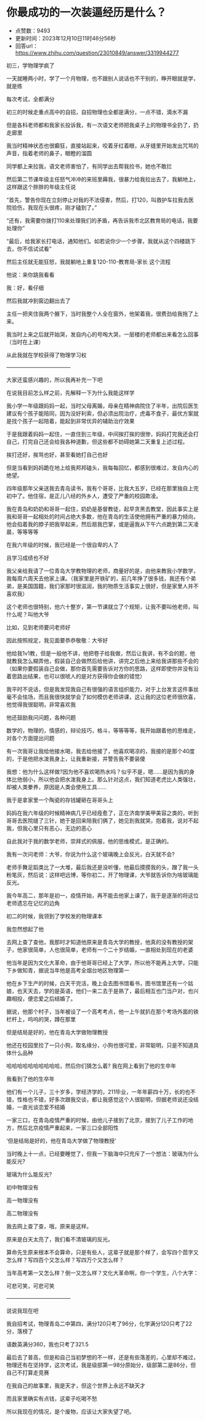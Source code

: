 # 你最成功的一次装逼经历是什么？
- 点赞数：9493
- 更新时间：2023年12月10日11时46分56秒
- 回答url：https://www.zhihu.com/question/23010849/answer/3319944277
<body>
 <p data-pid="7tHljQ7N">初三，学物理学疯了</p>
 <p data-pid="4hWzpkF5">一天就睡两小时，学了一个月物理，也不跟别人说话也不干别的，睁开眼就是学，就是练</p>
 <p data-pid="_EglAPWn">每次考试，全都满分</p>
 <p data-pid="t7HVk-qd">初三的时候走重点高中的自招，自招物理也全都是满分，一点不错，滴水不漏</p>
 <p data-pid="eIdBS70n">但是各科老师都和我家长投诉我，有一次语文老师把我桌子上的物理书全扔了，扔走廊里</p>
 <p data-pid="LW6uRAD_">我当时精神状态也很癫狂，直接站起来，咬着牙红着眼，从牙缝里开始发出咒骂的声音，指着老师的鼻子，眼瞪的溜圆</p>
 <p data-pid="747HNML1">同学都上来拉我，语文老师害怕了，有同学出去帮我捡书，她也不敢拦</p>
 <p data-pid="f5bNicRs">然后第二节课年级主任怒气冲冲的来班里薅我，很暴力给我拉出去了，我躺地上，这样跟这个胖胖的年级主任说</p>
 <p data-pid="wKKRalYL">“首先，警告你现在立刻停止对我的不法侵害，然后，打120，叫救护车拉我去医院验伤，我现在头很疼，刚才磕到了。”</p>
 <p data-pid="NhspgaGA">“还有，我需要你拨打110来处理我们的矛盾，再告诉我市北区教育局的电话，我要处理你”</p>
 <p data-pid="3Uxj-3D8">“最后，给我家长打电话，通知他们。如若说你少一个步骤，我就从这个四楼跳下去，你不信试试看”</p>
 <p data-pid="TG6dJw53">然后主任就无能狂怒，我就躺地上重复120-110-教育局-家长 这个流程</p>
 <p data-pid="OktepLT6">他说：来你跳我看看</p>
 <p data-pid="OPnm20LF">我：好，看仔细</p>
 <p data-pid="1HC2VpwQ">然后我就冲到窗边翻出去了</p>
 <p data-pid="DUCWDnwx">主任一把夹住我两个腋下，当时我整个人全在窗外，他架着我，很费劲给我拖了上来。</p>
 <p data-pid="S3O1X0Im">我当时上来之后就开始哭，发自内心的号啕大哭，一层楼的老师都出来看怎么回事（当时在上课）</p>
 <p data-pid="ydkuRjrj">从此我就在学校获得了物理学习权</p>
 <p data-pid="TEoS2TTU">————————————</p>
 <p data-pid="RL9LaAvo">大家还蛮感兴趣的，所以我再补充一下吧</p>
 <p data-pid="AgRWHqwD">在说我目前怎么样之前，先解释一下为什么我能这样学</p>
 <p data-pid="FEVzlf-W">我小学一年级跟妈妈一起，当时父母离婚，母亲在精神病院住了半年，出院后医生建议有个孩子能陪同，因为没好利索，但必须出院治疗，虎毒不食子，最优方案就是找个孩子一起陪着，能起到非常优异的辅助治疗效果</p>
 <p data-pid="KYS-u13g">于是我跟着妈妈一起住，一直住到三年级，中间挨打挨的很惨，妈妈打完我还会打自己，打完自己还会给我各种道歉，但这些都不妨碍她第二天重复上述过程。</p>
 <p data-pid="IfbBkV3R">挨打还好，挨骂也好，甚至看她打自己也好</p>
 <p data-pid="2RU1WtXw">但是当看到妈妈跪在地上给我邦邦磕头，我每每回忆，都感到很难过，发自内心的绝望。</p>
 <p data-pid="_1ejhTNE">四年级那年父亲送我去青岛读书，我有个哥哥，比我大五岁，已经在那里独自上完初中了。他住宿，是正儿八经的外乡人，遭受了严重的校园欺凌。</p>
 <p data-pid="d7k4wnX8">我在青岛和奶奶和哥哥一起住，奶奶是基督教徒，起早贪黑去教堂，因此事实上是我和哥哥一起相处的时间占绝大多数，他在青岛的生活使他拥有严重的暴力倾向，他会掐着我的脖子把我举起来，然后扇我巴掌，或是逼我从下午六点跪到第二天凌晨，等等等等</p>
 <p data-pid="1xIUvVsU">在我六年级的时候，我已经是一个很自卑的人了</p>
 <p data-pid="p5xuMi6H">且学习成绩也不好</p>
 <p data-pid="2X3vKg1H">我父亲给我请了一位青岛大学教物理的老师，商量好的是，由他来教我小学数学，我每周六周天去他家上课。（我家里是开铁矿的，前几年挣了很多钱，我还有个弟弟，是美国国籍，我们家那时很滋润，我的物质生活事实上很好，但是家里人并不喜欢我）</p>
 <p data-pid="ZyUpVEJ0">这个老师也很特别，他六十整岁，第一节课就立了个规矩，让我不要叫他老师，叫什么呢？叫他大爷</p>
 <p data-pid="9MVqqUdX">比如，见到老师要问老师好</p>
 <p data-pid="9c-0YeM7">因此按照规定，我见面要恭恭敬敬：大爷好</p>
 <p data-pid="pCXjZwzL">他给我1v1教，但是一般他不讲，他把卷子给我做，然后让我讲，有不会的题，他就教我怎么糊弄他，假装自己会做然后给他讲，讲完之后他上来给我讲那些不会的（如果你要假装自己会做，那你首先需要告诉对方你的思路，这样即使你并没有沿着思路出结果，也可以很唬人的是对方获得你会做的错觉）</p>
 <p data-pid="ivLnJbCa">我平时不说话，但是我发现我自己有很强的语言组织能力，对于上台发言这件事丝毫不会怯场，而且我很快就学会了如何模仿老师讲课，这让我的这位老师很欣喜，他觉得我很聪明，非常喜欢我</p>
 <p data-pid="5-50fznl">他还鼓励我问问题，各种问题</p>
 <p data-pid="Buf_1E61">数学的，物理的，情感的，辩论技巧，格斗，等等等等，我开始跟着他的思维走，对各个方面提出问题</p>
 <p data-pid="Pf5KMuGR">有一次我哥让我给他接水喝，我去给他接了，他喜欢喝凉的，我接的是那个40度的，于是他把水泼我身上，让我重新接，并警告我不要装傻</p>
 <p data-pid="-pvBxoLP">我想：他为什么这样做?因为他不喜欢喝热水吗？似乎不是，嗯……是因为我的身体比他弱小，所以他会把水泼我身上。那么针对这点，我们知道老虎比人类强壮，却被人类豢养，原因是人类会使用工具……</p>
 <p data-pid="3dK43VkZ">我于是拿家里一个陶瓷的存钱罐砸在哥哥头上</p>
 <p data-pid="ye1VgIXe">妈妈在我六年级的时候精神病几乎已经痊愈了，正在济南学美甲美容之类的，听到哥哥去医院缝了三针，她于是回来陪我们俩了，她见到我就哭，抱着我，说对不起我，但我心里只有恶心，无边的恶心</p>
 <p data-pid="a6pauJKY">自此我对于我的数学老师，崇拜式的佩服，他的思维模式，是正确的。</p>
 <p data-pid="F5d-pJfv">我有一次问老师：大爷，你说为什么这个玻璃晚上会反光，白天就不会?</p>
 <p data-pid="IKHdfcYH">老师手舞足蹈类比了一大堆，最后我还是没听懂，他最后摸摸我的头，蹭了我一头粉笔灰，然后说：这样吧远博，等你初二，开了物理课，大爷就告诉你为啥玻璃能反光。</p>
 <p data-pid="ww3Le9eu">我今年高二，那年是初一，疫情开始，再不能去他家上课了，我于是逐渐的将这位老师遗忘在记忆的边角</p>
 <p data-pid="kpjLw4lR">初二的时候，我领到了学校发的物理课本</p>
 <p data-pid="rO6ro7av">我忽然想起了他</p>
 <p data-pid="FCrrPLHn">去网上查了查他，我那时才知道他原来是青岛大学的教授，他真的没有教授的架子，他家很简单，人也很简单，老师有一个二十岁结婚，一直相处到现在的老婆</p>
 <p data-pid="LV9Oxdt6">他当年是因为文化大革命，由于他哥哥已经上了大学，所以他不能再上大学，只能下乡做知青，据说当年他是高考全烟台地区物理第一</p>
 <p data-pid="UB6AKSXR">他在乡下生产的时候，白天干完活，晚上会去图书馆看书，图书馆里还有一个姑娘，也天天去，学的是英语，他们一来二去于是熟了，最后相互也门当户对，也兴趣相投，便恋爱之后结婚了。</p>
 <p data-pid="zfSgLzh8">据说，他那个村子，当年被设了一个高考考点，他一上午就扒在那个考场外面的铁栏杆上，呜呜的哭，蹲在那里</p>
 <p data-pid="eevKIxKi">但是结局是好的，他在青岛大学做物理教授</p>
 <p data-pid="a0JiwQAy">他还在校园里捡了一只小狗，取名缘分，小狗也很可爱，非常聪明，只是不知道具体什么品种</p>
 <p data-pid="wCHFOFEq">哈哈哈哈哈哈哈哈哈哈，然后你们猜怎么着? 我在网上看到了他的生卒年</p>
 <p data-pid="yIrb0pVd">我看到了他的生卒年</p>
 <p data-pid="LBz4ckAU">他们有一个儿子，三十岁多，学经济学的，211毕业，一年年薪四十万，长的也不错，性格也不错，好多次跟我交谈，都让我感觉这个人很聪明，但据老师说还没结婚，一直光谈恋爱不结婚</p>
 <p data-pid="kg_B-k9Z">一家三口，在青岛疫情严重的时候，由他儿子接到了北京，接到了儿子工作的地方，然后北京疫情严重起来，一家三口全部阳性</p>
 <p data-pid="usJV39xr">‘但是结局是好的，他在青岛大学做了物理教授’</p>
 <p data-pid="jbSuTseN">当时晚上十一点，已经要睡觉了，但我一下脑海中只充斥了一个想法：玻璃为什么能反光?</p>
 <p data-pid="oDmGLuYR">玻璃为什么能反光?</p>
 <p data-pid="C5tpfyhg">初中物理没有</p>
 <p data-pid="GbBSbe75">高一物理没有</p>
 <p data-pid="jonfcVqv">高二物理没有</p>
 <p data-pid="KEiDmhm0">我去网上查了查，哦，原来是这样。</p>
 <p data-pid="5MzH6PXj">原来是白天太亮了，我们看不清玻璃的反光。</p>
 <p data-pid="ed_bU7IK">算命先生原来根本不会算命，只是有些人，这辈子就是那个样了，会写四个茴字又怎么样？写四百个又怎么样？写四万个又怎么样？</p>
 <p data-pid="Vt05dSuO">当年高考第一又怎么样？倒一又怎么样？文化大革命啊，你一个学生，八个大字：</p>
 <p data-pid="sFPbQoHj">可悲可笑，可悲可笑</p>
 <p data-pid="9UHyr3-H">————————————</p>
 <p data-pid="65X2UmhD">说说我现在吧</p>
 <p data-pid="hDG5OJZm">我自招考试，物理青岛二中第四，满分120只考了96分，化学满分120只考了22分，落榜了</p>
 <p data-pid="1WzbqISj">语数英满分360，我也只考了321.5</p>
 <p data-pid="QNJKtB9M">最后去了普高，但是和自己当初梦想的不一样，还是有些落差的，心里却不难过，物理还有在坚持学，这次考试，我是级部第一98分原始分，级部第二是86分，但自己不打算走竞赛</p>
 <p data-pid="ASjVbyN8">在我自己的故事里，我是天才，但这个世界上永远不缺天才</p>
 <p data-pid="ha4tNR9w">而且家里确实有点钱，这辈子吃喝不愁</p>
 <p data-pid="Vyepmn0K">所以我现在的情况，是个废物，应该让大家失望了吧。</p>
 <p></p>
 <p></p>
 <p></p>
 <p></p>
</body>